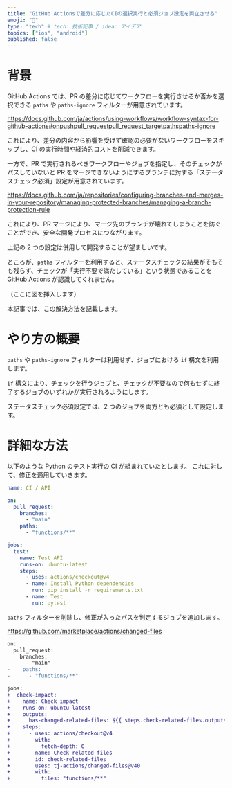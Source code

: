 ```yaml
---
title: "GitHub Actionsで差分に応じたCIの選択実行と必須ジョブ設定を両立させる"
emoji: "🎯"
type: "tech" # tech: 技術記事 / idea: アイデア
topics: ["ios", "android"]
published: false
---
```


# 背景

GitHub Actions では、PR の差分に応じてワークフローを実行させるか否かを選択できる `paths` や `paths-ignore` フィルターが用意されています。

https://docs.github.com/ja/actions/using-workflows/workflow-syntax-for-github-actions#onpushpull_requestpull_request_targetpathspaths-ignore

これにより、差分の内容から影響を受けず確認の必要がないワークフローをスキップし、CI の実行時間や経済的コストを削減できます。

一方で、PR で実行されるべきワークフローやジョブを指定し、そのチェックがパスしていないと PR をマージできないようにするブランチに対する「ステータスチェック必須」設定が用意されています。

https://docs.github.com/ja/repositories/configuring-branches-and-merges-in-your-repository/managing-protected-branches/managing-a-branch-protection-rule

これにより、PR マージにより、マージ先のブランチが壊れてしまうことを防ぐことができ、安全な開発プロセスにつながります。

上記の 2 つの設定は併用して開発することが望ましいです。

ところが、`paths` フィルターを利用すると、ステータスチェックの結果がそもそも残らず、チェックが「実行不要で満たしている」という状態であることを GitHub Actions が認識してくれません。

（ここに図を挿入します）

本記事では、この解決方法を記載します。

# やり方の概要

`paths` や `paths-ignore` フィルターは利用せず、ジョブにおける `if` 構文を利用します。

`if` 構文により、チェックを行うジョブと、チェックが不要なので何もせずに終了するジョブのいずれかが実行されるようにします。

ステータスチェック必須設定では、2 つのジョブを両方とも必須として設定します。

# 詳細な方法

以下のような Python のテスト実行の CI が組まれていたとします。
これに対して、修正を適用していきます。

```yaml:.github/workflows/ci_api.yaml
name: CI / API

on:
  pull_request:
    branches:
      - "main"
    paths:
      - "functions/**"

jobs:
  test:
    name: Test API
    runs-on: ubuntu-latest
    steps:
      - uses: actions/checkout@v4
      - name: Install Python dependencies
        run: pip install -r requirements.txt
      - name: Test
        run: pytest
```

`paths` フィルターを削除し、修正が入ったパスを判定するジョブを追加します。

https://github.com/marketplace/actions/changed-files

```diff yaml:.github/workflows/ci_api.yaml
on:
  pull_request:
    branches:
      - "main"
-    paths:
-      - "functions/**"

jobs:
+  check-impact:
+    name: Check impact
+    runs-on: ubuntu-latest
+    outputs:
+      has-changed-related-files: ${{ steps.check-related-files.outputs.any_changed == 'true' }}
+    steps:
+      - uses: actions/checkout@v4
+        with:
+          fetch-depth: 0
+      - name: Check related files
+        id: check-related-files
+        uses: tj-actions/changed-files@v40
+        with:
+          files: "functions/**"
```
